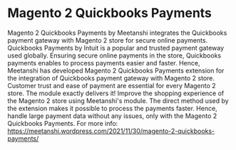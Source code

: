 # Magento 2 Quickbooks Payments
Magento 2 Quickbooks Payments by Meetanshi integrates the Quickbooks payment gateway with Magento 2 store for secure online payments.
Quickbooks Payments by Intuit is a popular and trusted payment gateway used globally. Ensuring secure online payments in the store, Quickbooks payments enables to process payments easier and faster. Hence, Meetanshi has developed Magento 2 Quickbooks Payments extension for the integration of Quickbooks payment gateway with Magento 2 store.
Customer trust and ease of payment are essential for every Magento 2 store. The module exactly delivers it! Improve the shopping experience of the Magento 2 store using Meetanshi's module.
The direct method used by the extension makes it possible to process the payments faster. Hence, handle large payment data without any issues, only with the Magento 2 Quickbooks Payments.
For more info: https://meetanshi.wordpress.com/2021/11/30/magento-2-quickbooks-payments/

